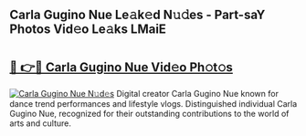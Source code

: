 ## Carla Gugino Nue Le𝚊k𝚎d N𝚞𝚍es - Part-saY Photos Vid𝚎o Le𝚊ks LMaiE

# <h2><a href="http://fb6dof.evod.top/?m=Carla+Gugino+Nue">🔗 👉🔴 Carla Gugino Nue Vid𝚎o Ph𝚘t𝚘s</a></h2>

[![Carla Gugino Nue N𝚞d𝚎s](https://i.imgur.com/8V9OHl7.gif)](http://fb6dof.evod.top/?m=Carla+Gugino+Nue)
Digital creator Carla Gugino Nue known for dance trend performances and lifestyle vlogs. Distinguished individual Carla Gugino Nue, recognized for their outstanding contributions to the world of arts and culture. 
